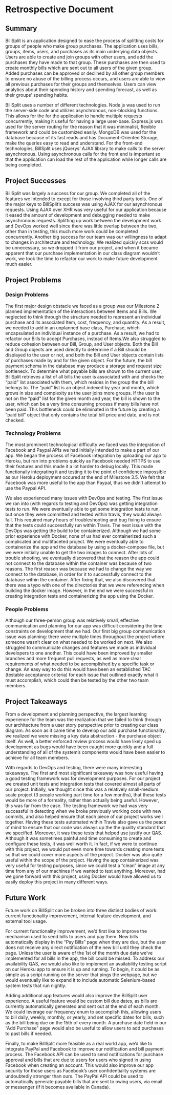 # Retrospective Document

## Summary
BillSplit is an application designed to ease the process of splitting costs for groups of people who make group purchases. The application uses bills, groups, items, users, and purchases as its main underlying data objects. Users are able to create and join groups with other users, and add the purchases they have made to that group. These purchases are then used to create monthly bills which are sent out to all users of the given group. Added purchases can be approved or declined by all other group members to ensure no abuse of the billing process occurs, and users are able to view all previous purchases for their groups and themselves. Users can view analytics about their spending history and spending forecast, as well as their groups’ spending habits.

BillSplit uses a number of different technologies. Node.js was used to run the server-side code and utilizes asynchronous, non-blocking functions. This allows for the for the application to handle multiple requests concurrently, making it useful for having a large user-base. Express.js was used for the server routing for the reason that it was minimalist, flexible framework and could be customized easily. MongoDB was used for the database because of its fast reads and has Document-Oriented Storage, make the queries easy to read and understand. For the front-end technologies, BillSplit uses jQuerys’ AJAX library to make calls to the server asynchronous. Using asynchronous calls for the front end is important so that the application can load the rest of the application while longer calls are being completed.

## Project Successes
BillSplit was largely a success for our group. We completed all of the features we intended to except for those involving third party tools. One of the major keys to BillSplit’s success was using AJAX for our asynchronous requests. Using AJAX over XHR was very useful for our application because it eased the amount of development and debugging needed to make asynchronous requests. Splitting up work between the development work and DevOps worked well since there was little overlap between the two, other than in testing, this much more work could be completed concurrently. Another big success for our team was our willingness to adapt to changes in architecture and technology. We realized quickly scss would be unnecessary, so we dropped it from our project, and when it became apparent that our purchase implementation in our class diagram wouldn’t work, we took the time to refactor our work to make future development much easier.

## Project Problems
### Design Problems
The first major design obstacle we faced as a group was our Milestone 2 planned implementation of the interactions between Items and Bills. We neglected to think through the structure needed to represent an individual purchase and its associated Item, cost, frequency, and quantity. As a result, we needed to add in an unplanned base class, Purchase, which encapsulated an individual instance of a purchase. As a result, we had to refactor our Bills to accept Purchases, instead of Items.We also struggled to reduce cohesion between our Bill, Group, and User objects. Both the Bill and Group objects are used directly to determine if a Bill should be displayed to the user or not, and both the Bill and User objects contain lists of purchases made by and for the given object. For the future, the bill payment schema in the database may produce a storage and request size bottleneck. To determine what payable bills are shown to the current user, BillSplit retrieves a list of all bills the user is associated with and checks the “paid” list associated with them, which resides in the group the the bill belongs to. The “paid” list is an object indexed by year and month, which grows in size and complexity as the user joins more groups. If the user is not on the “paid” list for the given month and year, the bill is shown to the user, which can be a very time consuming process if many bills have not been paid. This bottleneck could be eliminated in the future by creating a “paid bill” object that only contains the total bill price and date, and is not checked.
### Technology Problems
The most prominent technological difficulty we faced was the integration of Facebook and Paypal APIs we had initially intended to make a part of our app. We began the process of Facebook integration by uploading our app to Heroku, but ran into problems quickly as Facebook needed HTTPS to use their features and this made it a lot harder to debug locally. This made functionally integrating it and testing it to the point of confidence impossible as our Heroku deployment occured at the end of Milestone 3.5. We felt that Facebook was more useful to the app than Paypal, thus we didn’t attempt to use the Paypal API.

We also experienced many issues with DevOps and testing. The first issue we ran into (with regards to testing and DevOps) was getting integration tests to run. We were eventually able to get some integration tests to run, but once they were committed and tested within travis, they would always fail. This required many hours of troubleshooting and bug fixing to ensure that the tests could successfully run within Travis. The next issue with the DevOps was getting the build to be containerized. Although we had some prior experience with Docker, none of us had ever containerized such a complicated and multifaceted project. We were eventually able to containerize the app and the database by using a docker-compose file, but we were initially unable to get the two images to connect. After lots of trouble shooting, we eventually discovered that the reason the app could not connect to the database within the container was because of two reasons. The first reason was because we had to change the way we connect to the database, in order for it to successfully connect to the database within the container. After fixing that, we also discovered that there was a typo with one of the directories that we were referencing when building the docker image.  However, in the end we were successful in creating integration tests and containerizing the app using the Docker.   
### People Problems
Although our three-person group was relatively small, effective communication and planning for our app was difficult considering the time constraints on development that we had. Our first big group communication issue was planning: there were multiple times throughout the project where someone wasn’t clear on what needed to be worked on next. We also struggled to communicate changes and features we made as individual developers to one another. This could have been improved by smaller branches and more frequent pull requests, as well as more clear requirements of what needed to be accomplished by a specific task or change. An easy way to do this would have been an established TAC (testable acceptance criteria) for each issue that outlined exactly what it must accomplish, which could then be tested by the other two team members.

## Project Takeaways
From a development and planning perspective, the largest learning experience for the team was the realization that we failed to think through our architecture from a user story perspective prior to creating our class diagram. As soon as it came time to develop our add purchase functionality, we realized we were missing a key data abstraction - the purchase object itself. As well, a better enforced review process would have likely sped up development as bugs would have been caught more quickly and a full understanding of all of the system’s components would have been easier to achieve for all team members. 

With regards to DevOps and testing, there were many interesting takeaways. The first and most significant takeaway was how useful having a good testing framework was for development purposes. For our project we created unit tests and integration tests that covered almost all parts of our project. Initially, we thought since this was a relatively small-medium scale project (3 people working part time for a few months), that these tests would be more of a formality, rather than actually being useful. However, this was far from the case. The testing framework we had was very successful in detecting when we broke previously working code with new commits, and also helped ensure that each piece of our project works well together. Having these tests automated within Travis also gave us the peace of mind to ensure that our code was always up the the quality standard that we specified. Moreover, it was these tests that helped use justify our QAS. Although it was sometimes painful and time consuming to create and configure these tests, it was well worth it. In fact, if we were to continue with this project, we would put even more time towards creating more tests so that we could cover more aspects of the project. Docker was also quite useful within the scope of the project. Having the app containerized was very useful for testing purposes, since we could test a “clean” image at any time from any of our machines if we wanted to test anything. Moreover, had we gone forward with this project, using Docker would have allowed us to easily deploy this project in many different ways. 
## Future Work
Future work on BillSplit can be broken into three distinct bodies of work: current functionality improvement, internal feature development, and external tool usage. 

For current functionality improvement, we’d first like to improve the mechanism used to send bills to users and pay them. New bills automatically display in the “Pay Bills” page when they are due, but the user does not receive any direct notification of the new bill until they check the page. Unless the user is aware of the 1st of the month due date we’ve implemented for all bills in the app, the bill could be missed. To address our availability QAS, we would also like to implement an availability testing script on our Heroku app to ensure it is up and running. To begin, it could be as simple as a script running on the server that pings the webpage, but we would eventually like to expand it to include automatic Selenium-based system tests that run nightly. 

Adding additional app features would also improve the BillSplit user experience. A useful feature would be custom bill due dates, as bills are currently automatically generated and sent out at the end of each month. We could leverage our frequency enum to accomplish this, allowing users to bill daily, weekly, monthly, or yearly, and set specific dates for bills, such as the bill being due on the 15th of every month. A purchase date field in our “Add Purchase” page would also be useful to allow users to add purchases to past bills if needed. 

Finally, to make BillSplit more feasible as a real world app, we’d like to integrate PayPal and Facebook to improve our notification and bill payment process. The Facebook API can be used to send notifications for purchase approval and bills that are due to users for users who signed in using Facebook when creating an account. This would also improve our app security for those users as Facebook’s user confidentiality systems are undoubtedly stronger than ours. The PayPal API could be used to automatically generate payable bills that are sent to owing users, via email or messenger (if it becomes available in Canada).

